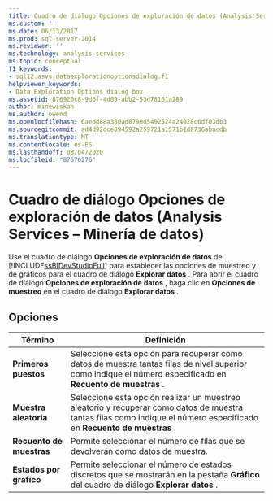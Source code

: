 ```yaml
---
title: Cuadro de diálogo Opciones de exploración de datos (Analysis Services-minería de datos) | Microsoft Docs
ms.custom: ''
ms.date: 06/13/2017
ms.prod: sql-server-2014
ms.reviewer: ''
ms.technology: analysis-services
ms.topic: conceptual
f1_keywords:
- sql12.asvs.dataexplorationoptionsdialog.f1
helpviewer_keywords:
- Data Exploration Options dialog box
ms.assetid: 876920c8-9d6f-4d09-abb2-53d78161a289
author: minewiskan
ms.author: owend
ms.openlocfilehash: 6aedd88a380ad8790d5492524a24028c6df03db3
ms.sourcegitcommit: ad4d92dce894592a259721a1571b1d8736abacdb
ms.translationtype: MT
ms.contentlocale: es-ES
ms.lasthandoff: 08/04/2020
ms.locfileid: "87676276"
---
```

# <a name="data-exploration-options-dialog-box-analysis-services---data-mining"></a>Cuadro de diálogo Opciones de exploración de datos (Analysis Services – Minería de datos)
  Use el cuadro de diálogo **Opciones de exploración de datos** de [!INCLUDE[ssBIDevStudioFull](../includes/ssbidevstudiofull-md.md)] para establecer las opciones de muestreo y de gráficos para el cuadro de diálogo **Explorar datos** . Para abrir el cuadro de diálogo **Opciones de exploración de datos** , haga clic en **Opciones de muestreo** en el cuadro de diálogo **Explorar datos** .  
  
## <a name="options"></a>Opciones  
  
|Término|Definición|  
|----------|----------------|  
|**Primeros puestos**|Seleccione esta opción para recuperar como datos de muestra tantas filas de nivel superior como indique el número especificado en **Recuento de muestras** .|  
|**Muestra aleatoria**|Seleccione esta opción realizar un muestreo aleatorio y recuperar como datos de muestra tantas filas como indique el número especificado en **Recuento de muestras** .|  
|**Recuento de muestras**|Permite seleccionar el número de filas que se devolverán como datos de muestra.|  
|**Estados por gráfico**|Permite seleccionar el número de estados discretos que se mostrarán en la pestaña **Gráfico** del cuadro de diálogo **Explorar datos** .|  
  
  
